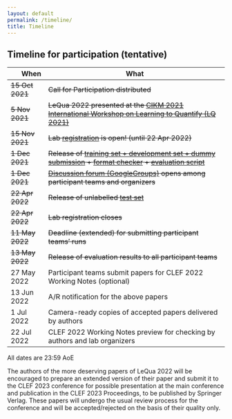 ```yaml
---
layout: default
permalink: /timeline/
title: Timeline
---
```


## Timeline for participation (tentative)

| <img width=10/><img width=10/> **When**  <img width=10/><img width=10/> | **What** |
|---|---|
| ~~15 Oct 2021~~ | ~~Call for Participation distributed~~ | 
| ~~5 Nov 2021~~  | ~~LeQua 2022 presented at the [CIKM 2021 International Workshop on Learning to Quantify (LQ 2021)](https://cikmlq2021.github.io/)~~ | 
| ~~15 Nov 2021~~ | ~~Lab [registration](http://clef2022-labs-registration.dei.unipd.it/) is open! (until 22 Apr 2022)~~ |
| ~~1 Dec 2021~~  | ~~Release of [training set + development set + dummy submission](https://www.doi.org/10.5281/zenodo.5734465) + [format checker](https://github.com/HLT-ISTI/LeQua2022_scripts/blob/main/format_checker.py) + [evaluation script](https://github.com/HLT-ISTI/LeQua2022_scripts/blob/main/evaluate.py)~~ |
| ~~1 Dec 2021~~  | ~~[Discussion forum (GoogleGroups)](https://groups.google.com/g/lequa2022) opens among participant teams and organizers~~ | 
| ~~22 Apr 2022~~ | ~~Release of unlabelled [test set](https://doi.org/10.5281/zenodo.5734464)~~ | 
| ~~22 Apr 2022~~ | ~~Lab registration closes~~ | 
| ~~11 May 2022~~  | ~~Deadline (extended) for submitting participant teams’ runs~~ | 
| ~~13 May 2022~~ | ~~Release of evaluation results to all participant teams~~ |
| 27 May 2022 | Participant teams submit papers for CLEF 2022 Working Notes (optional) |
| 13 Jun 2022 | A/R notification for the above papers |
| 1 Jul 2022  | Camera-ready copies of accepted papers delivered by authors |
| 22 Jul 2022 | CLEF 2022 Working Notes preview for checking by authors and lab organizers |

All dates are 23:59 AoE

The authors of the more deserving papers of LeQua 2022 will be encouraged to prepare an extended version of their paper and submit it to the CLEF 2023 conference for possible presentation at the main conference and publication in the CLEF 2023 Proceedings, to be published by Springer Verlag. These papers will undergo the usual review process for the conference and will be accepted/rejected on the basis of their quality only.
 
